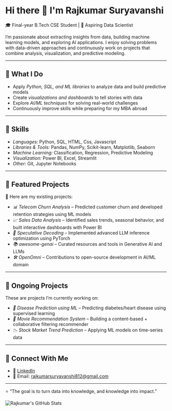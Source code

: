 # Hi there 👋 I'm Rajkumar Suryavanshi  

🎓 Final-year B.Tech CSE Student | 🤖 Aspiring Data Scientist 

I’m passionate about extracting insights from data, building machine learning models, and exploring AI applications. I enjoy solving problems with data-driven approaches and continuously work on projects that combine analysis, visualization, and predictive modeling.  

---

## 🔹 What I Do
- Apply *Python, SQL, and ML libraries* to analyze data and build predictive models  
- Create *visualizations and dashboards* to tell stories with data  
- Explore *AI/ML techniques* for solving real-world challenges  
- Continuously improve skills while preparing for my MBA abroad  

---

## 🔹 Skills
- *Languages:* Python, SQL, HTML, Css, Javascript  
- *Libraries & Tools:* Pandas, NumPy, Scikit-learn, Matplotlib, Seaborn  
- *Machine Learning:* Classification, Regression, Predictive Modeling  
- *Visualization:* Power BI, Excel, Streamlit  
- *Other:* Git, Jupyter Notebooks  

---

## 🔹 Featured Projects
📌 Here are my existing projects:  

- *📊 Telecom Churn Analysis* – Predicted customer churn and developed retention strategies using ML models  
- *📈 Sales Data Analysis* – Identified sales trends, seasonal behavior, and built interactive dashboards with Power BI  
- *🤖 Speculative Decoding* – Implemented advanced LLM inference optimization using PyTorch  
- *📚 awesome-genai* – Curated resources and tools in Generative AI and LLMs  
- *🛠 OpenOmni* – Contributions to open-source development in AI/ML domain  

---

## 🔹 Ongoing Projects
These are projects I’m currently working on:  

- *🏥 Disease Prediction using ML* – Predicting diabetes/heart disease using supervised learning  
- *🎥 Movie Recommendation System* – Building a content-based + collaborative filtering recommender  
- *📉 Stock Market Trend Prediction* – Applying ML models on time-series data  

---

## 🔹 Connect With Me
- 💼 [LinkedIn](http://www.linkedin.com/in/rajkumar-suryavanshi-963703254)  
- 📧 Email: rajkumarsuryavanshi812@gmail.com  

---

⭐ “The goal is to turn data into knowledge, and knowledge into impact.”  

![Rajkumar's GitHub Stats](https://github-readme-stats.vercel.app/api?username=Suryavanshii&show_icons=true&theme=tokyonight)
